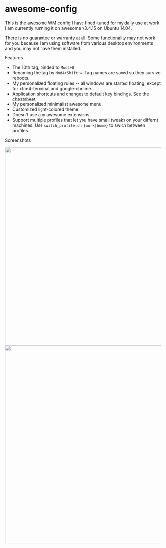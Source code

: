 # awesome-config
This is the [awesome WM](http://awesome.naquadah.org/) config I have fined-tuned for my daily use at work.
I am currently running it on awesome v3.4.15 on Ubuntu 14.04.

There is no guarantee or warranty at all. Some functionality may not work for you because I am using software
from various desktop environments and you may not have them installed.

Features
 - The 10th tag, binded to `Mod4+0`
 - Renaming the tag by `Mod4+Shift+=`. Tag names are saved so they survive reboots.
 - My personalized floating rules -- all windows are started floating, except for xfce4-terminal and google-chrome.
 - Application shortcuts and changes to default key bindings. See the [cheatsheet](/cheatsheet.txt).
 - My personalized minimalist awesome menu.
 - Customized light-colored theme.
 - Doesn't use any awesome extensions.
 - Support multiple profiles that let you have small tweaks on your differnt
   machines. Use `switch_profile.sh {work|home}` to swich between profiles.

Screenshots

<img src="https://github.com/zhangkun83/awesome-config/blob/master/screenshots/tiling.png" width="640">

<img src="https://github.com/zhangkun83/awesome-config/blob/master/screenshots/floating.png" width="640">
